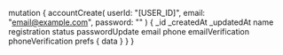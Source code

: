 mutation {
    accountCreate(
        userId: "[USER_ID]",
        email: "email@example.com",
        password: ""
    ) {
        _id
        _createdAt
        _updatedAt
        name
        registration
        status
        passwordUpdate
        email
        phone
        emailVerification
        phoneVerification
        prefs {
            data
        }
    }
}
